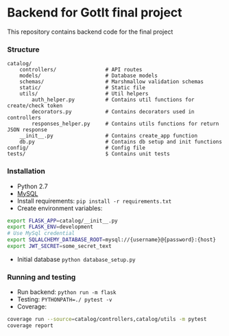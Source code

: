 # Backend for GotIt final project
This repository contains backend code for the final project

### Structure
```
catalog/
    controllers/                # API routes
    models/                     # Database models
    schemas/                    # Marshmallow validation schemas
    static/                     # Static file
    utils/                      # Util helpers
        auth_helper.py          # Contains util functions for create/check token
        decorators.py           # Contains decorators used in controllers
        responses_helper.py     # Contains utils functions for return JSON response
    __init__.py                 # Contains create_app function
    db.py                       # Contains db setup and init functions
config/                         # Config file
tests/                          $ Contains unit tests
```
### Installation
* Python 2.7
* [MySQL](https://www.mysql.com/downloads/)
* Install requirements: `pip install -r requirements.txt`
* Create environment variables:
```bash
export FLASK_APP=catalog/__init__.py
export FLASK_ENV=development
# Use MySql credential 
export SQLALCHEMY_DATABASE_ROOT=mysql://{username}@{password}:{host}
export JWT_SECRET=some_secret_text
```
* Initial database `python database_setup.py`

### Running and testing
* Run backend: `python run -m flask`
* Testing: `PYTHONPATH=./ pytest -v`
* Coverage:
```bash
coverage run --source=catalog/controllers,catalog/utils -m pytest
coverage report
```
